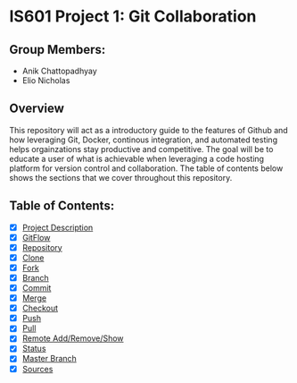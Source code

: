 # IS601 Project 1: Git Collaboration 

## Group Members: 
* Anik Chattopadhyay 
* Elio Nicholas 

## Overview
This repository will act as a introductory guide to the features of Github and how leveraging Git, Docker, continous integration, and automated testing helps orgainzations stay productive and competitive. The goal will be to educate a user of what is achievable when leveraging a code hosting platform for version control and collaboration. The table of contents below shows the sections that we cover throughout this repository. 

## Table of Contents: 
* [x] [Project Description](/ProjectDescription.md)
* [x] [GitFlow](/Sections/gitFlow.md) 
* [x] [Repository](/Sections/Repository.md)  
* [x] [Clone](/Sections/Clone.md) 
* [x] [Fork](/Sections/Fork.md) 
* [x] [Branch](/Sections/Branch.md) 
* [x] [Commit](/Sections/Commit.md) 
* [x] [Merge](/Sections/Merge.md)  
* [x] [Checkout](/Sections/Checkout.md) 
* [x] [Push](/Sections/Push.md) 
* [x] [Pull](/Sections/Pull.md) 
* [x] [Remote Add/Remove/Show](/Sections/Remote_Add_Remove_Show.md) 
* [x] [Status](/Sections/Status.md) 
* [x] [Master Branch](/Sections/Master.md) 
* [x] [Sources](/Sources.md)
